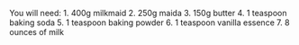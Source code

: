 You will need:
    1. 400g milkmaid
    2. 250g maida
    3. 150g butter
    4. 1 teaspoon baking soda
    5. 1 teaspoon baking powder
    6. 1 teaspoon vanilla essence
    7. 8 ounces of milk